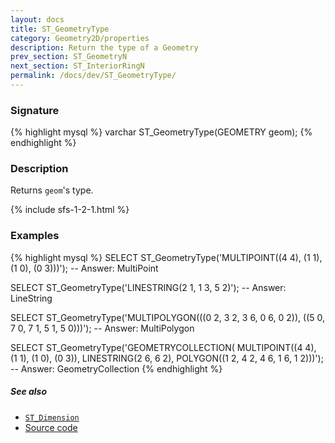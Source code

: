 ```yaml
---
layout: docs
title: ST_GeometryType
category: Geometry2D/properties
description: Return the type of a Geometry
prev_section: ST_GeometryN
next_section: ST_InteriorRingN
permalink: /docs/dev/ST_GeometryType/
---
```


### Signature

{% highlight mysql %}
varchar ST_GeometryType(GEOMETRY geom);
{% endhighlight %}

### Description

Returns `geom`'s type.

{% include sfs-1-2-1.html %}

### Examples

{% highlight mysql %}
SELECT ST_GeometryType('MULTIPOINT((4 4), (1 1), (1 0), (0 3)))');
-- Answer: MultiPoint

SELECT ST_GeometryType('LINESTRING(2 1, 1 3, 5 2)');
-- Answer: LineString

SELECT ST_GeometryType('MULTIPOLYGON(((0 2, 3 2, 3 6, 0 6, 0 2)),
                                     ((5 0, 7 0, 7 1, 5 1, 5 0)))');
-- Answer: MultiPolygon

SELECT ST_GeometryType('GEOMETRYCOLLECTION(
                          MULTIPOINT((4 4), (1 1), (1 0), (0 3)),
                          LINESTRING(2 6, 6 2),
                          POLYGON((1 2, 4 2, 4 6, 1 6, 1 2)))');
-- Answer: GeometryCollection
{% endhighlight %}

##### See also

* [`ST_Dimension`](../ST_Dimension)
* <a href="https://github.com/irstv/H2GIS/blob/master/h2spatial/src/main/java/org/h2gis/h2spatial/internal/function/spatial/properties/ST_GeometryType.java" target="_blank">Source code</a>
